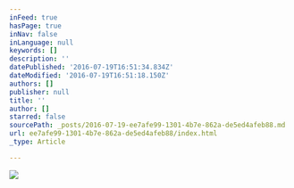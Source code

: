 ```yaml
---
inFeed: true
hasPage: true
inNav: false
inLanguage: null
keywords: []
description: ''
datePublished: '2016-07-19T16:51:34.834Z'
dateModified: '2016-07-19T16:51:18.150Z'
authors: []
publisher: null
title: ''
author: []
starred: false
sourcePath: _posts/2016-07-19-ee7afe99-1301-4b7e-862a-de5ed4afeb88.md
url: ee7afe99-1301-4b7e-862a-de5ed4afeb88/index.html
_type: Article

---
```

![](https://the-grid-user-content.s3-us-west-2.amazonaws.com/874f2481-d64f-4578-9368-ce1c017c1c56.jpg)